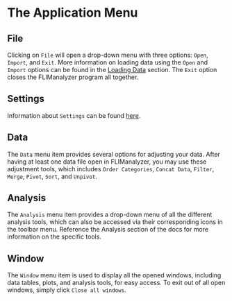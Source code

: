 # The Application Menu

## File

Clicking on `File` will open a drop-down menu with three options: `Open`, `Import`, and `Exit`. More information on loading data using the `Open` and `Import` options can be found in the [Loading Data](/userguide/data/load) section. The `Exit` option closes the FLIManalyzer program all together.

    
## Settings

Information about `Settings` can be found [here](/userguide/settings).

## Data

The `Data` menu item provides several options for adjusting your data. After having at least one data file open in FLIManalyzer, you may use these adjustment tools, which includes `Order Categories`, `Concat Data`, `Filter`, `Merge`, `Pivot`, `Sort`, and `Unpivot`. 

## Analysis

The `Analysis` menu item provides a drop-down menu of all the different analysis tools, which can also be accessed via their corresponding icons in the toolbar menu. Reference the Analysis section of the docs for more information on the specific tools.

## Window
The `Window` menu item is used to display all the opened windows, including data tables, plots, and analysis tools, for easy access. To exit out of all open windows, simply click `Close all windows`.
